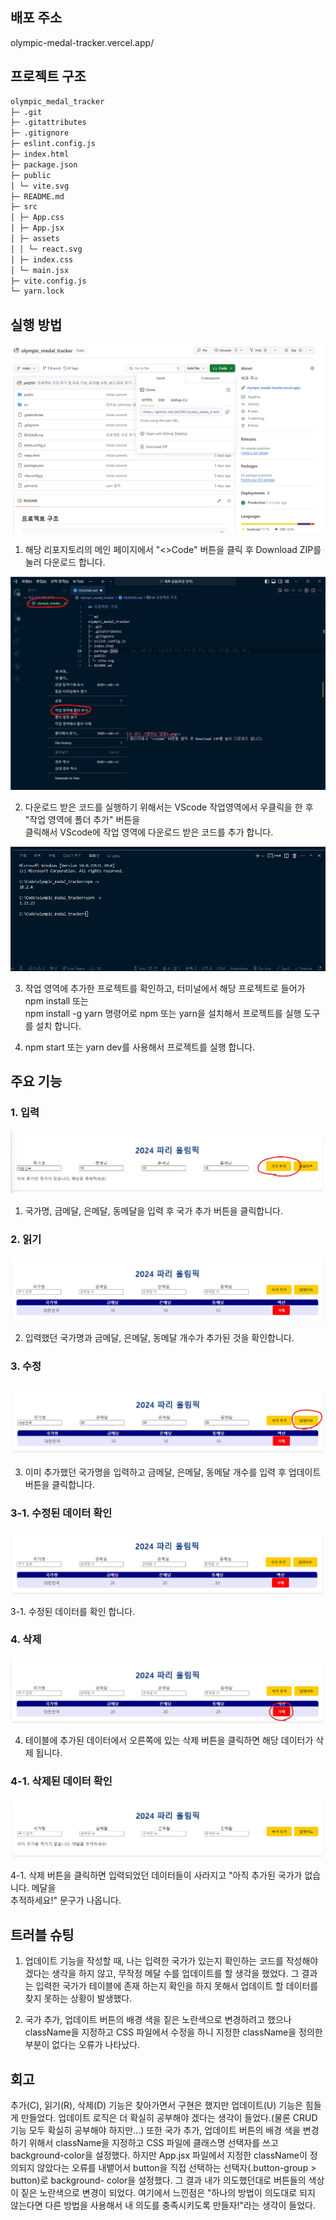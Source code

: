 ## 배포 주소

olympic-medal-tracker.vercel.app/

## 프로젝트 구조

```md
olympic_medal_tracker
├─ .git
├─ .gitattributes
├─ .gitignore
├─ eslint.config.js
├─ index.html
├─ package.json
├─ public
│ └─ vite.svg
├─ README.md
├─ src
│ ├─ App.css
│ ├─ App.jsx
│ ├─ assets
│ │ └─ react.svg
│ ├─ index.css
│ └─ main.jsx
├─ vite.config.js
└─ yarn.lock
```

## 실행 방법

![alt text](<깃허브에서 코드 사용하는 방법1.png>)

1. 해당 리포지토리의 메인 페이지에서 "<>Code" 버튼을 클릭 후 Download ZIP를 눌러 다운로드 합니다.

![alt text](<깃허브에서 코드 사용하는 방법2.png>)

2. 다운로드 받은 코드를 실행하기 위해서는 VScode 작업영역에서 우클릭을 한 후 "작업 영역에 폴더 추가" 버튼을  
   클릭해서 VScode에 작업 영역에 다운로드 받은 코드를 추가 합니다.

![alt text](<깃허브에서 코드 사용하는 방법3.png>)

3. 작업 영역에 추가한 프로젝트를 확인하고, 터미널에서 해당 프로젝트로 들어가 npm install 또는  
   npm install -g yarn 명령어로 npm 또는 yarn을 설치해서 프로젝트를 실행 도구를 설치 합니다.

4. npm start 또는 yarn dev를 사용해서 프로젝트를 실행 합니다.

## 주요 기능

### 1. 입력

![alt text](<올림픽 프로젝트 주요기능1.png>)

1. 국가명, 금메달, 은메달, 동메달을 입력 후 국가 추가 버튼을 클릭합니다.

### 2. 읽기

![alt text](<올림픽 프로젝트 주요기능2.png>)

2. 입력했던 국가명과 금메달, 은메달, 동메달 개수가 추가된 것을 확인합니다.

### 3. 수정

![alt text](<올림픽 프로젝트 주요기능3.png>)

3. 이미 추가했던 국가명을 입력하고 금메달, 은메달, 동메달 개수를 입력 후 업데이트 버튼을 클릭합니다.

### 3-1. 수정된 데이터 확인

![alt text](<올림픽 프로젝트 주요기능3-1.png>)

3-1. 수정된 데이터를 확인 합니다.

### 4. 삭제

![alt text](<올림픽 프로젝트 주요기능4.png>)

4. 테이블에 추가된 데이터에서 오른쪽에 있는 삭제 버튼을 클릭하면 해당 데이터가 삭제 됩니다.

### 4-1. 삭제된 데이터 확인

![alt text](<올림픽 프로젝트 주요기능4-1.png>)

4-1. 삭제 버튼을 클릭하면 입력되었던 데이터들이 사라지고 "아직 추가된 국가가 없습니다. 메달을  
 추적하세요!" 문구가 나옵니다.

## 트러블 슈팅

1. 업데이트 기능을 작성할 때, 나는 입력한 국가가 있는지 확인하는 코드를 작성해야겠다는 생각을
   하지 않고, 무작정 메달 수를 업데이트를 할 생각을 했었다. 그 결과는 입력한 국가가 테이블에 존재
   하는지 확인을 하지 못해서 업데이트 할 데이터를 찾지 못하는 상황이 발생했다.

2. 국가 추가, 업데이트 버튼의 배경 색을 짙은 노란색으로 변경하려고 했으나 className을 지정하고
   CSS 파일에서 수정을 하니 지정한 className을 정의한 부분이 없다는 오류가 나타났다.

## 회고

 추가(C), 읽기(R), 삭제(D) 기능은 찾아가면서 구현은 했지만 업데이트(U) 기능은 힘들게 만들었다.
업데이트 로직은 더 확실히 공부해야 겠다는 생각이 들었다.(물론 CRUD 기능 모두 확실히 공부해야
하지만...) 또한 국가 추가, 업데이트 버튼의 배경 색을 변경하기 위해서 className을 지정하고 CSS 파일에 클래스명
선택자를 쓰고 background-color을 설정했다. 하지만 App.jsx 파일에서 지정한 className이 정의되지
않았다는 오류를 내뱉어서 button을 직접 선택하는 선택자(.button-group > button)로 background-
color을 설정했다. 그 결과 내가 의도했던대로 버튼들의 색상이 짙은 노란색으로 변경이 되었다. 여기에서
느낀점은 "하나의 방법이 의도대로 되지 않는다면 다른 방법을 사용해서 내 의도를 충족시키도록 만들자!"라는
생각이 들었다.
